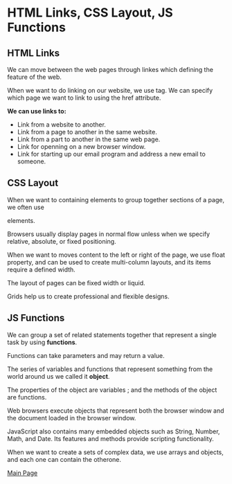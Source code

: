 # HTML Links, CSS Layout, JS Functions
## HTML Links
We can move between the web pages through linkes which defining the feature of the web. 

When we want to do linking on our website, we use **<a>** tag. We can specify which page we want to link to using the href attribute.

**We can use links to:**
- Link from a website to another.
- Link from a page to another in the same website.
- Link from a part to another in the same web page.
- Link for openning on a new browser window.
- Link for starting up our email program and address a new email to someone.
## CSS Layout
When we want to containing elements to group together sections of a page, we often use **<div>** elements. 

Browsers usually display pages in normal flow unless when we  specify relative, absolute, or fixed positioning.

When we want to moves content to the left or right of the page, we use float property, and can be used to create multi-column layouts, and its items require a defined width.

The layout of pages can be fixed width or liquid.

Grids help us to create professional and flexible designs.
## JS Functions
We can group a set of related statements together that represent a single task by using **functions**. 

Functions can take parameters and may return a value.

The series of variables and functions that represent something from the world around us we called it **object**.

The properties of the object are variables ; and the methods of the object are functions. 

Web browsers execute objects that represent both the browser window and the document loaded in the browser window.

JavaScript also contains many embedded objects such as String, Number, Math, and Date. Its features and methods provide scripting functionality.

When we want to create a  sets of complex data, we use arrays and objects, and each one can contain the otherone.



[Main Page](https://basma23.github.io/reading-notes/)
